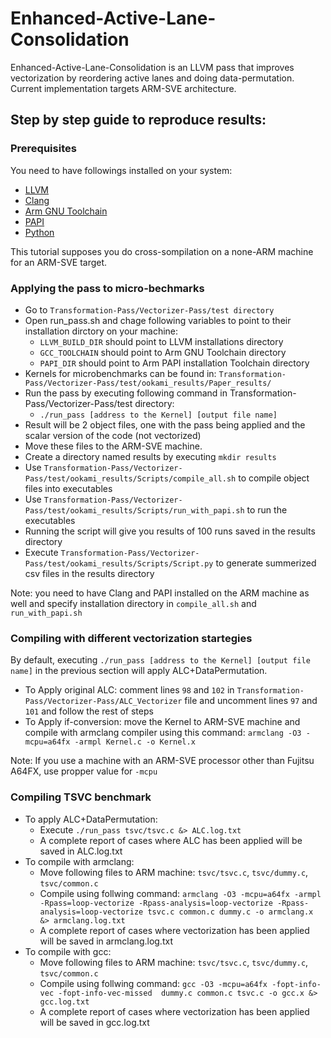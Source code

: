 # Enhanced-Active-Lane-Consolidation

Enhanced-Active-Lane-Consolidation is an LLVM pass that improves vectorization by reordering active lanes and doing data-permutation. Current implementation targets ARM-SVE architecture.

## Step by step guide to reproduce results:

### Prerequisites
You need to have followings installed on your system:

- [LLVM](https://llvm.org/docs/GettingStarted.html)
- [Clang](https://llvm.org/docs/GettingStarted.html)
- [Arm GNU Toolchain](https://developer.arm.com/Tools%20and%20Software/GNU%20Toolchain)
- [PAPI](https://hpc.llnl.gov/software/development-environment-software/papi-performance-application-programming-interface)
- [Python](https://www.python.org/downloads)
  
This tutorial supposes you do cross-sompilation on a none-ARM machine for an ARM-SVE target. 

### Applying the pass to micro-bechmarks
- Go to `Transformation-Pass/Vectorizer-Pass/test directory`
- Open run_pass.sh and chage following variables to point to their installation dirctory on your machine:
  - `LLVM_BUILD_DIR` should point to LLVM installations directory
  - `GCC_TOOLCHAIN` should point to Arm GNU Toolchain directory
  - `PAPI_DIR` should point to Arm PAPI installation Toolchain directory
- Kernels for microbenchmarks can be found in: `Transformation-Pass/Vectorizer-Pass/test/ookami_results/Paper_results/`
- Run the pass by executing following command in Transformation-Pass/Vectorizer-Pass/test directory:
  - `./run_pass [address to the Kernel] [output file name]`
- Result will be 2 object files, one with the pass being applied and the scalar version of the code (not vectorized)
- Move these files to the ARM-SVE machine.
- Create a directory named results by executing `mkdir results`
- Use `Transformation-Pass/Vectorizer-Pass/test/ookami_results/Scripts/compile_all.sh` to compile object files into executables
- Use `Transformation-Pass/Vectorizer-Pass/test/ookami_results/Scripts/run_with_papi.sh` to run the executables
- Running the script will give you results of 100 runs saved in the results directory
- Execute `Transformation-Pass/Vectorizer-Pass/test/ookami_results/Scripts/Script.py` to generate summerized csv files in the results directory

Note: you need to have Clang and PAPI installed on the ARM machine as well and specify installation directory in `compile_all.sh` and `run_with_papi.sh`

### Compiling with different vectorization startegies

By default, executing `./run_pass [address to the Kernel] [output file name]` in the previous section will apply ALC+DataPermutation.

- To Apply original ALC: comment lines `98` and `102` in `Transformation-Pass/Vectorizer-Pass/ALC_Vectorizer` file and uncomment lines `97` and `101` and follow the rest of steps
- To Apply if-conversion: move the Kernel to ARM-SVE machine and compile with armclang compiler using this command: `armclang -O3 -mcpu=a64fx -armpl Kernel.c -o Kernel.x`

Note: If you use a machine with an ARM-SVE processor other than Fujitsu A64FX, use propper value for `-mcpu`


### Compiling TSVC benchmark
- To apply ALC+DataPermutation:
   - Execute `./run_pass tsvc/tsvc.c &> ALC.log.txt`
   -  A complete report of cases where ALC has been applied will be saved in ALC.log.txt
- To compile with armclang:
   - Move following files to ARM machine: `tsvc/tsvc.c`, `tsvc/dummy.c`, `tsvc/common.c`
   - Compile using follwing command: `armclang -O3 -mcpu=a64fx -armpl -Rpass=loop-vectorize -Rpass-analysis=loop-vectorize -Rpass-analysis=loop-vectorize tsvc.c common.c dummy.c -o armclang.x &> armclang.log.txt`
   - A complete report of cases where vectorization has been applied will be saved in armclang.log.txt
- To compile with gcc:
   - Move following files to ARM machine: `tsvc/tsvc.c`, `tsvc/dummy.c`, `tsvc/common.c`
   - Compile using follwing command: `gcc -O3 -mcpu=a64fx -fopt-info-vec -fopt-info-vec-missed  dummy.c common.c tsvc.c -o gcc.x &> gcc.log.txt`
   - A complete report of cases where vectorization has been applied will be saved in gcc.log.txt 
